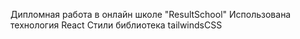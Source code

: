 Дипломная работа в онлайн школе "ResultSchool"
Использована технология React
Стили библиотека tailwindsCSS